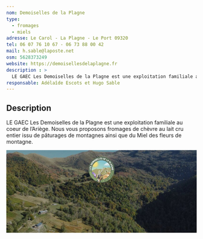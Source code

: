 ```yaml
---
nom: Demoiselles de la Plagne
type: 
  - fromages
  - miels
adresse: Le Carol - La Plagne - Le Port 09320
tel: 06 07 76 10 67 - 06 73 88 00 42
mail: h.sable@laposte.net
osm: 5628373249
website: https://demoisellesdelaplagne.fr
description : >
  LE GAEC Les Demoiselles de la Plagne est une exploitation familiale au coeur de l’Ariège. Nous vous proposons fromages de chèvre au lait cru entier issu de pâturages de montagnes ainsi que du Miel des fleurs de montagne.
responsable: Adélaîde Escots et Hugo Sable
---
```


## Description

LE GAEC Les Demoiselles de la Plagne est une exploitation familiale au coeur de l’Ariège. Nous vous proposons fromages de chèvre au lait cru entier issu de pâturages de montagnes ainsi que du Miel des fleurs de montagne.

![Demoiselles de la Plagne](./media/demoiselles-de-la-plagne.jpg)
